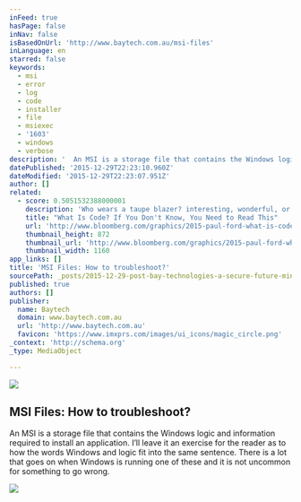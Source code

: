 ```yaml
---
inFeed: true
hasPage: false
inNav: false
isBasedOnUrl: 'http://www.baytech.com.au/msi-files'
inLanguage: en
starred: false
keywords:
  - msi
  - error
  - log
  - code
  - installer
  - file
  - msiexec
  - '1603'
  - windows
  - verbose
description: '  An MSI is a storage file that contains the Windows logic and information required to install an application. I’ll leave it an exercise for the reader as to how the words Windows and logic fit into the same sentence. There is a lot that goes on when Windows is running one of these and it is not uncommon for something to go wrong.​'
datePublished: '2015-12-29T22:23:10.960Z'
dateModified: '2015-12-29T22:23:07.951Z'
author: []
related:
  - score: 0.5051532388000001
    description: 'Who wears a taupe blazer? interesting, wonderful, or disturbing way. A computer is a clock with benefits. They all work the same, doing second-grade math, one step at a time: Tick, take a number and put it in box one. Tick, take another number, put it in box two.'
    title: "What Is Code? If You Don't Know, You Need to Read This"
    url: 'http://www.bloomberg.com/graphics/2015-paul-ford-what-is-code/'
    thumbnail_height: 872
    thumbnail_url: 'http://www.bloomberg.com/graphics/2015-paul-ford-what-is-code/images/promo.jpg'
    thumbnail_width: 1160
app_links: []
title: 'MSI Files: How to troubleshoot?'
sourcePath: _posts/2015-12-29-post-bay-technologies-a-secure-future-mincor-ciram.md
published: true
authors: []
publisher:
  name: Baytech
  domain: www.baytech.com.au
  url: 'http://www.baytech.com.au'
  favicon: 'https://www.imxprs.com/images/ui_icons/magic_circle.png'
_context: 'http://schema.org'
_type: MediaObject

---
```

![](https://the-grid-user-content.s3-us-west-2.amazonaws.com/a08c5210-19b9-4dc0-8633-168f97bbdcea.png)

<article style=""><h1>MSI Files: How to troubleshoot?</h1><p>  An MSI is a storage file that contains the Windows logic and information required to install an application. I’ll leave it an exercise for the reader as to how the words Windows and logic fit into the same sentence. There is a lot that goes on when Windows is running one of these and it is not uncommon for something to go wrong.​</p><img src="https://s3-us-west-2.amazonaws.com/the-grid-img/p/18d7049cb24153c32594da6363f98766a275e2c2.jpg" /></article>